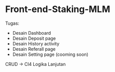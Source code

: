 # Front-end-Staking-MLM
Tugas:
- Desain Dashboard
- Desain Deposit page
- Desain History activity
- Desain Referall page
- Desain Setting page (cooming soon)

CRUD -> CI4
Logika Lanjutan
